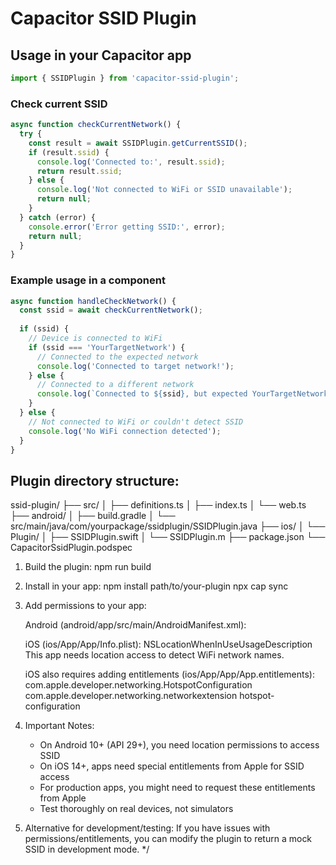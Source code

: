 # Capacitor SSID Plugin

## Usage in your Capacitor app

```typescript
import { SSIDPlugin } from 'capacitor-ssid-plugin';
```

### Check current SSID

```typescript
async function checkCurrentNetwork() {
  try {
    const result = await SSIDPlugin.getCurrentSSID();
    if (result.ssid) {
      console.log('Connected to:', result.ssid);
      return result.ssid;
    } else {
      console.log('Not connected to WiFi or SSID unavailable');
      return null;
    }
  } catch (error) {
    console.error('Error getting SSID:', error);
    return null;
  }
}
```

### Example usage in a component

```typescript
async function handleCheckNetwork() {
  const ssid = await checkCurrentNetwork();
  
  if (ssid) {
    // Device is connected to WiFi
    if (ssid === 'YourTargetNetwork') {
      // Connected to the expected network
      console.log('Connected to target network!');
    } else {
      // Connected to a different network
      console.log(`Connected to ${ssid}, but expected YourTargetNetwork`);
    }
  } else {
    // Not connected to WiFi or couldn't detect SSID
    console.log('No WiFi connection detected');
  }
}
```

## Plugin directory structure:

   ssid-plugin/
   ├── src/
   │   ├── definitions.ts
   │   ├── index.ts
   │   └── web.ts
   ├── android/
   │   ├── build.gradle
   │   └── src/main/java/com/yourpackage/ssidplugin/SSIDPlugin.java
   ├── ios/
   │   └── Plugin/
   │       ├── SSIDPlugin.swift
   │       └── SSIDPlugin.m
   ├── package.json
   └── CapacitorSsidPlugin.podspec

1. Build the plugin:
   npm run build

2. Install in your app:
   npm install path/to/your-plugin
   npx cap sync

3. Add permissions to your app:

   Android (android/app/src/main/AndroidManifest.xml):
   <uses-permission android:name="android.permission.ACCESS_WIFI_STATE" />
   <uses-permission android:name="android.permission.ACCESS_NETWORK_STATE" />
   <uses-permission android:name="android.permission.ACCESS_FINE_LOCATION" />

   iOS (ios/App/App/Info.plist):
   <key>NSLocationWhenInUseUsageDescription</key>
   <string>This app needs location access to detect WiFi network names.</string>

   iOS also requires adding entitlements (ios/App/App/App.entitlements):
   <key>com.apple.developer.networking.HotspotConfiguration</key>
   <true/>
   <key>com.apple.developer.networking.networkextension</key>
   <array>
       <string>hotspot-configuration</string>
   </array>

4. Important Notes:
   - On Android 10+ (API 29+), you need location permissions to access SSID
   - On iOS 14+, apps need special entitlements from Apple for SSID access
   - For production apps, you might need to request these entitlements from Apple
   - Test thoroughly on real devices, not simulators

5. Alternative for development/testing:
   If you have issues with permissions/entitlements, you can modify the plugin
   to return a mock SSID in development mode.
*/